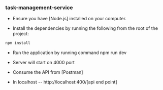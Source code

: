 ### task-management-service


- Ensure you have [Node.js] installed on your computer.

- Install the dependencies by running the following from the root of the project:

```bash
npm install
```

- Run the application by running command
npm run dev

- Server will start on 4000 port

- Consume the API from [Postman]

- In localhost -- http://localhost:400/[api end point]
